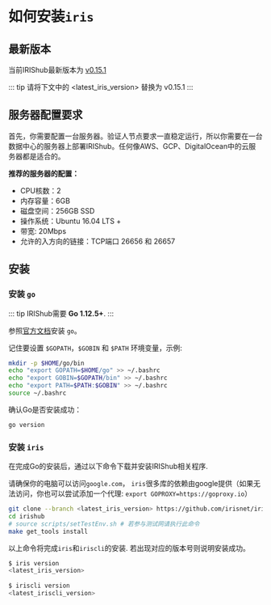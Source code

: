 # 如何安装`iris`

## 最新版本

当前IRIShub最新版本为 [v0.15.1](https://github.com/irisnet/irishub/releases/latest)

::: tip
请将下文中的 <latest_iris_version> 替换为 v0.15.1
:::

## 服务器配置要求

首先，你需要配置一台服务器。验证人节点要求一直稳定运行，所以你需要在一台数据中心的服务器上部署IRIShub。任何像AWS、GCP、DigitalOcean中的云服务器都是适合的。

**推荐的服务器的配置：**

- CPU核数：2
- 内存容量：6GB
- 磁盘空间：256GB SSD
- 操作系统：Ubuntu 16.04 LTS +
- 带宽: 20Mbps
- 允许的入方向的链接：TCP端口 26656 和 26657

## 安装

### 安装 `go`

::: tip
IRIShub需要 **Go 1.12.5+**.
:::

参照[官方文档](https://golang.org/doc/install)安装 `go`。

记住要设置 `$GOPATH`，`$GOBIN` 和 `$PATH` 环境变量，示例:

```bash
mkdir -p $HOME/go/bin
echo "export GOPATH=$HOME/go" >> ~/.bashrc
echo "export GOBIN=$GOPATH/bin" >> ~/.bashrc
echo "export PATH=$PATH:$GOBIN" >> ~/.bashrc
source ~/.bashrc
```

确认Go是否安装成功：
```bash
go version
```

### 安装 `iris`

在完成Go的安装后，通过以下命令下载并安装IRIShub相关程序.

请确保你的电脑可以访问`google.com`， `iris`很多库的依赖由google提供（如果无法访问，你也可以尝试添加一个代理: `export GOPROXY=https://goproxy.io`）

```bash
git clone --branch <latest_iris_version> https://github.com/irisnet/irishub
cd irishub
# source scripts/setTestEnv.sh # 若参与测试网请执行此命令
make get_tools install
```

以上命令将完成`iris`和`iriscli`的安装. 若出现对应的版本号则说明安装成功。

```bash
$ iris version
<latest_iris_version>
    
$ iriscli version
<latest_iriscli_version>
```
